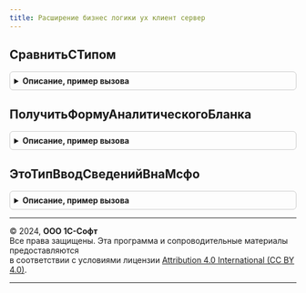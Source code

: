 ```yaml
---
title: Расширение бизнес логики ух клиент сервер
---
```



## СравнитьСТипом
<details style="margin: 1em 0; padding: 0.5em; border: 1px solid #ccc; border-radius: 6px;">

<summary style="font-weight: bold; cursor: pointer;">Описание, пример вызова</summary>

```bsl

Функция СравнитьСТипом(ТипВход, СтрокаТипаВход) Экспорт
```

Пример вызова
```bsl
Результат = РасширениеБизнесЛогикиУХКлиентСервер.СравнитьСТипом(ТипВход, СтрокаТипаВход) 
```
</details>

## ПолучитьФормуАналитическогоБланка
<details style="margin: 1em 0; padding: 0.5em; border: 1px solid #ccc; border-radius: 6px;">

<summary style="font-weight: bold; cursor: pointer;">Описание, пример вызова</summary>

```bsl

Функция ПолучитьФормуАналитическогоБланка() Экспорт
```

Пример вызова
```bsl
Результат = РасширениеБизнесЛогикиУХКлиентСервер.ПолучитьФормуАналитическогоБланка() 
```
</details>

## ЭтоТипВводСведенийВнаМсфо
<details style="margin: 1em 0; padding: 0.5em; border: 1px solid #ccc; border-radius: 6px;">

<summary style="font-weight: bold; cursor: pointer;">Описание, пример вызова</summary>

```bsl

Функция ЭтоТипВводСведенийВнаМсфо(ТипДокумента) Экспорт
```

Пример вызова
```bsl
Результат = РасширениеБизнесЛогикиУХКлиентСервер.ЭтоТипВводСведенийВнаМсфо(ТипДокумента) 
```
</details>

---

© 2024, **ООО 1С-Софт**  
Все права защищены. Эта программа и сопроводительные материалы предоставляются  
в соответствии с условиями лицензии [Attribution 4.0 International (CC BY 4.0)](https://creativecommons.org/licenses/by/4.0/legalcode).

---
